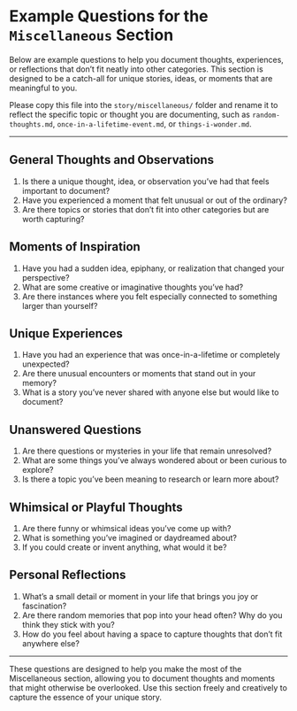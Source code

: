 # Example Questions for the `Miscellaneous` Section

Below are example questions to help you document thoughts, experiences, or reflections that don’t fit neatly into other categories. This section is designed to be a catch-all for unique stories, ideas, or moments that are meaningful to you.

Please copy this file into the `story/miscellaneous/` folder and rename it to reflect the specific topic or thought you are documenting, such as `random-thoughts.md`, `once-in-a-lifetime-event.md`, or `things-i-wonder.md`.

---

## **General Thoughts and Observations**
1. Is there a unique thought, idea, or observation you’ve had that feels important to document?
2. Have you experienced a moment that felt unusual or out of the ordinary?
3. Are there topics or stories that don’t fit into other categories but are worth capturing?

## **Moments of Inspiration**
1. Have you had a sudden idea, epiphany, or realization that changed your perspective?
2. What are some creative or imaginative thoughts you’ve had?
3. Are there instances where you felt especially connected to something larger than yourself?

## **Unique Experiences**
1. Have you had an experience that was once-in-a-lifetime or completely unexpected?
2. Are there unusual encounters or moments that stand out in your memory?
3. What is a story you’ve never shared with anyone else but would like to document?

## **Unanswered Questions**
1. Are there questions or mysteries in your life that remain unresolved?
2. What are some things you’ve always wondered about or been curious to explore?
3. Is there a topic you’ve been meaning to research or learn more about?

## **Whimsical or Playful Thoughts**
1. Are there funny or whimsical ideas you’ve come up with?
2. What is something you’ve imagined or daydreamed about?
3. If you could create or invent anything, what would it be?

## **Personal Reflections**
1. What’s a small detail or moment in your life that brings you joy or fascination?
2. Are there random memories that pop into your head often? Why do you think they stick with you?
3. How do you feel about having a space to capture thoughts that don’t fit anywhere else?

---

These questions are designed to help you make the most of the Miscellaneous section, allowing you to document thoughts and moments that might otherwise be overlooked. Use this section freely and creatively to capture the essence of your unique story.
